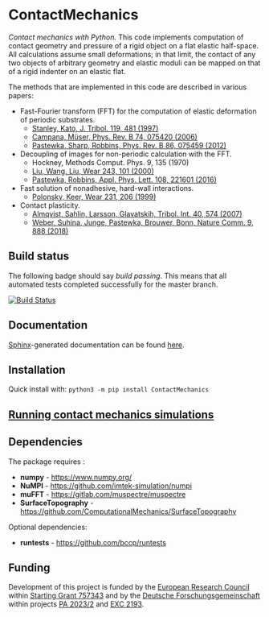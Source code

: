 ContactMechanics
==============

*Contact mechanics with Python.* This code implements computation of contact geometry and pressure of a rigid object on a flat elastic half-space. All calculations assume small deformations; in that limit, the contact of any two objects of arbitrary geometry and elastic moduli can be mapped on that of a rigid indenter on an elastic flat.

The methods that are implemented in this code are described in various papers:

- Fast-Fourier transform (FFT) for the computation of elastic deformation of periodic substrates.
    - [Stanley, Kato, J. Tribol. 119, 481 (1997)](https://doi.org/10.1115/1.2833523)
    - [Campana, Müser, Phys. Rev. B 74, 075420 (2006)](https://doi.org/10.1103/PhysRevB.74.075420)
    - [Pastewka, Sharp, Robbins, Phys. Rev. B 86, 075459 (2012)](https://doi.org/10.1103/PhysRevB.86.075459)
- Decoupling of images for non-periodic calculation with the FFT.
    - Hockney, Methods Comput. Phys. 9, 135 (1970)
    - [Liu, Wang, Liu, Wear 243, 101 (2000)](https://doi.org/10.1016/S0043-1648(00)00427-0)
    - [Pastewka, Robbins, Appl. Phys. Lett. 108, 221601 (2016)](https://doi.org/10.1063/1.4950802)
- Fast solution of nonadhesive, hard-wall interactions.
    - [Polonsky, Keer, Wear 231, 206 (1999)](https://doi.org/10.1016/S0043-1648(99)00113-1)
- Contact plasticity.
    - [Almqvist, Sahlin, Larsson, Glavatskih, Tribol. Int. 40, 574 (2007)](https://doi.org/10.1016/j.triboint.2005.11.008) 
    - [Weber, Suhina, Junge, Pastewka, Brouwer, Bonn, Nature Comm. 9, 888 (2018)](https://doi.org/10.1038/s41467-018-02981-y)

Build status
------------

The following badge should say _build passing_. This means that all automated tests completed successfully for the master branch.

[![Build Status](https://travis-ci.org/ContactEngineering/ContactMechanics.svg?branch=master)](https://travis-ci.org/github/ContactEngineering/ContactMechanics)

Documentation
-------------

[Sphinx](https://www.sphinx-doc.org/)-generated documentation can be found [here](https://contactengineering.github.io/ContactMechanics/).

Installation
------------

Quick install with: `python3 -m pip install ContactMechanics`

[Running contact mechanics simulations](examples/easy_hardwall_simulation.ipynb)
--------------------------------------------------------------------------------

Dependencies
------------

The package requires :
- **numpy** - https://www.numpy.org/
- **NuMPI** - https://github.com/imtek-simulation/numpi
- **muFFT** - https://gitlab.com/muspectre/muspectre
- **SurfaceTopography** - https://github.com/ComputationalMechanics/SurfaceTopography

Optional dependencies:
- **runtests** - https://github.com/bccp/runtests

Funding
-------

Development of this project is funded by the [European Research Council](https://erc.europa.eu) within [Starting Grant 757343](https://cordis.europa.eu/project/id/757343) and by the [Deutsche Forschungsgemeinschaft](https://www.dfg.de/en) within projects [PA 2023/2](https://gepris.dfg.de/gepris/projekt/258153560) and [EXC 2193](https://gepris.dfg.de/gepris/projekt/390951807).
